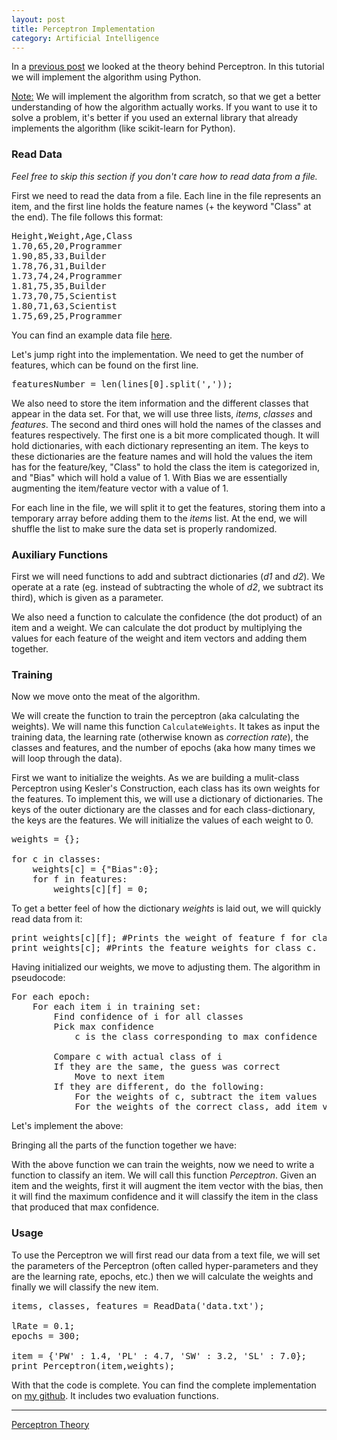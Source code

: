 ```yaml
---
layout: post
title: Perceptron Implementation
category: Artificial Intelligence
---
```


In a [previous post](/perceptron-theory/) we looked at the theory behind Perceptron. In this tutorial we will implement the algorithm using Python.

<u>Note:</u> We will implement the algorithm from scratch, so that we get a better understanding of how the algorithm actually works. If you want to use it to solve a problem, it's better if you used an external library that already implements the algorithm (like scikit-learn for Python).

### Read Data

*Feel free to skip this section if you don't care how to read data from a file.*

First we need to read the data from a file. Each line in the file represents an item, and the first line holds the feature names (+ the keyword "Class" at the end). The file follows this format:

<pre>
Height,Weight,Age,Class
1.70,65,20,Programmer
1.90,85,33,Builder
1.78,76,31,Builder
1.73,74,24,Programmer
1.81,75,35,Builder
1.73,70,75,Scientist
1.80,71,63,Scientist
1.75,69,25,Programmer
</pre>

You can find an example data file <a href="https://github.com/MrDupin/Machine-Learning/blob/master/Classifiers/Perceptron/data.txt">here</a>.

Let's jump right into the implementation. We need to get the number of features, which can be found on the first line.

<pre>
featuresNumber = len(lines[0].split(','));
</pre>

We also need to store the item information and the different classes that appear in the data set. For that, we will use three lists, <i>items</i>, <i>classes</i> and <i>features</i>. The second and third ones will hold the names of the classes and features respectively. The first one is a bit more complicated though. It will hold dictionaries, with each dictionary representing an item. The keys to these dictionaries are the feature names and will hold the values the item has for the feature/key, "Class" to hold the class the item is categorized in, and "Bias" which will hold a value of 1. With Bias we are essentially augmenting the item/feature vector with a value of 1.

For each line in the file, we will split it to get the features, storing them into a temporary array before adding them to the <i>items</i> list. At the end, we will shuffle the list to make sure the data set is properly randomized.

<script src="https://gist.github.com/MrDupin/e1d643d6bc9799424c2f4642ddd083c0.js"></script>

### Auxiliary Functions

First we will need functions to add and subtract dictionaries (<i>d1</i> and <i>d2</i>). We operate at a rate (eg. instead of subtracting the whole of <i>d2</i>, we subtract its third), which is given as a parameter.

We also need a function to calculate the confidence (the dot product) of an item and a weight. We can calculate the dot product by multiplying the values for each feature of the weight and item vectors and adding them together.

<script src="https://gist.github.com/MrDupin/b4a684dc2229c060e163cc55a2ac8dd2.js"></script>

### Training

Now we move onto the meat of the algorithm.

We will create the function to train the perceptron (aka calculating the weights). We will name this function `CalculateWeights`. It takes as input the training data, the learning rate (otherwise known as *correction rate*), the classes and features, and the number of epochs (aka how many times we will loop through the data).

First we want to initialize the weights. As we are building a mulit-class Perceptron using Kesler's Construction, each class has its own weights for the features. To implement this, we will use a dictionary of dictionaries. The keys of the outer dictionary are the classes and for each class-dictionary, the keys are the features. We will initialize the values of each weight to 0.

<pre>
weights = {};

for c in classes:
    weights[c] = {"Bias":0};
    for f in features:
        weights[c][f] = 0;
</pre>

To get a better feel of how the dictionary <i>weights</i> is laid out, we will quickly read data from it:

<pre>
print weights[c][f]; #Prints the weight of feature f for class c.
print weights[c]; #Prints the feature weights for class c.
</pre>

Having initialized our weights, we move to adjusting them. The algorithm in pseudocode:

<pre>
For each epoch:
    For each item i in training set:
        Find confidence of i for all classes
        Pick max confidence
            c is the class corresponding to max confidence

        Compare c with actual class of i
        If they are the same, the guess was correct
            Move to next item
        If they are different, do the following:
            For the weights of c, subtract the item values
            For the weights of the correct class, add item values
</pre>

Let's implement the above:

<script src="https://gist.github.com/MrDupin/9f82fcd944fd12394797ac26829be0d8.js"></script>

Bringing all the parts of the function together we have:

<script src="https://gist.github.com/MrDupin/c7929c4baadac8ab7fa6c383e9fbf990.js"></script>

With the above function we can train the weights, now we need to write a function to classify an item. We will call this function <i>Perceptron</i>. Given an item and the weights, first it will augment the item vector with the bias, then it will find the maximum confidence and it will classify the item in the class that produced that max confidence.

<script src="https://gist.github.com/MrDupin/eb330097fa36748396b6cfbf2d0c4a5a.js"></script>

<h3>Usage</h3>

To use the Perceptron we will first read our data from a text file, we will set the parameters of the Perceptron (often called hyper-parameters and they are the learning rate, epochs, etc.) then we will calculate the weights and finally we will classify the new item.

<pre>
items, classes, features = ReadData('data.txt');

lRate = 0.1;
epochs = 300;

item = {'PW' : 1.4, 'PL' : 4.7, 'SW' : 3.2, 'SL' : 7.0};
print Perceptron(item,weights);
</pre>

With that the code is complete. You can find the complete implementation on <a href="https://github.com/MrDupin/Machine-Learning/blob/master/Classifiers/Perceptron/Perceptron.py">my github</a>. It includes two evaluation functions.

<hr>

[Perceptron Theory](/perceptron-theory/)
